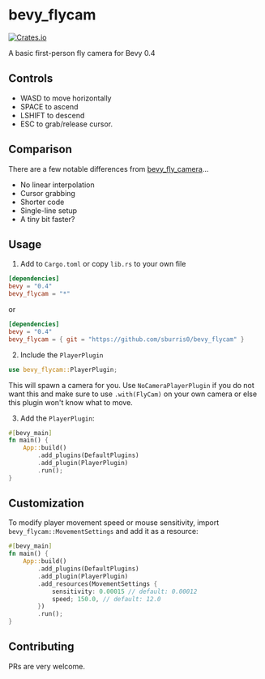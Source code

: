 # bevy_flycam
[![Crates.io](https://img.shields.io/crates/v/bevy_flycam)](https://crates.io/crates/bevy_flycam)

A basic first-person fly camera for Bevy 0.4

## Controls
* WASD to move horizontally
* SPACE to ascend
* LSHIFT to descend
* ESC to grab/release cursor.

## Comparison
There are a few notable differences from [bevy_fly_camera](https://github.com/mcpar-land/bevy_fly_camera)...

* No linear interpolation
* Cursor grabbing
* Shorter code
* Single-line setup
* A tiny bit faster?

## Usage
1. Add to `Cargo.toml` or copy `lib.rs` to your own file
```toml
[dependencies]
bevy = "0.4"
bevy_flycam = "*"
```

or

```toml
[dependencies]
bevy = "0.4"
bevy_flycam = { git = "https://github.com/sburris0/bevy_flycam" }
```

2. Include the `PlayerPlugin`
```rust
use bevy_flycam::PlayerPlugin;
```
This will spawn a camera for you. 
Use `NoCameraPlayerPlugin` if you do not want this and make sure to use `.with(FlyCam)` on your own camera or else this plugin won't know what to move.

3. Add the `PlayerPlugin`:
```rust
#[bevy_main]
fn main() {
    App::build()
        .add_plugins(DefaultPlugins)
        .add_plugin(PlayerPlugin)
        .run();
}
```

## Customization
To modify player movement speed or mouse sensitivity, import `bevy_flycam::MovementSettings` and add it as a resource:
```Rust
#[bevy_main]
fn main() {
    App::build()
        .add_plugins(DefaultPlugins)
        .add_plugin(PlayerPlugin)
        .add_resources(MovementSettings {
            sensitivity: 0.00015 // default: 0.00012
            speed; 150.0, // default: 12.0
        })
        .run();
}
```

## Contributing
PRs are very welcome.
